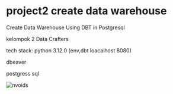 # project2 create data warehouse

Create Data Warehouse Using DBT in Postgresql

kelompok 2 Data Crafters 

tech stack:
python 3.12.0
(env,dbt loacalhost 8080)


dbeaver 


postgress sql 



![nvoids](https://github.com/felix11736/project2/assets/111951543/4ffa4b13-bc3b-4b46-a27d-d820715c53bc)






